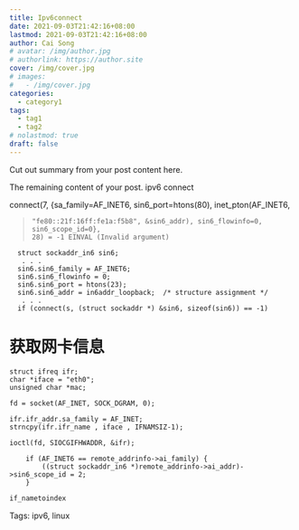```yaml
---
title: Ipv6connect
date: 2021-09-03T21:42:16+08:00
lastmod: 2021-09-03T21:42:16+08:00
author: Cai Song
# avatar: /img/author.jpg
# authorlink: https://author.site
cover: /img/cover.jpg
# images:
#   - /img/cover.jpg
categories:
  - category1
tags:
  - tag1
  - tag2
# nolastmod: true
draft: false
---
```


Cut out summary from your post content here.

<!--more-->

The remaining content of your post.
ipv6 connect 

connect(7, {sa_family=AF_INET6, sin6_port=htons(80), inet_pton(AF_INET6,
>     "fe80::21f:16ff:fe1a:f5b8", &sin6_addr), sin6_flowinfo=0, sin6_scope_id=0},
>     28) = -1 EINVAL (Invalid argument)


      struct sockaddr_in6 sin6;
       . . .
      sin6.sin6_family = AF_INET6;
      sin6.sin6_flowinfo = 0;
      sin6.sin6_port = htons(23);
      sin6.sin6_addr = in6addr_loopback;  /* structure assignment */
       . . .
      if (connect(s, (struct sockaddr *) &sin6, sizeof(sin6)) == -1)


# 获取网卡信息
	struct ifreq ifr;
	char *iface = "eth0";
	unsigned char *mac;
	
	fd = socket(AF_INET, SOCK_DGRAM, 0);

	ifr.ifr_addr.sa_family = AF_INET;
	strncpy(ifr.ifr_name , iface , IFNAMSIZ-1);

	ioctl(fd, SIOCGIFHWADDR, &ifr);

		if (AF_INET6 == remote_addrinfo->ai_family) {
			((struct sockaddr_in6 *)remote_addrinfo->ai_addr)->sin6_scope_id = 2;
		}



```c
if_nametoindex
```

Tags:
  ipv6, linux